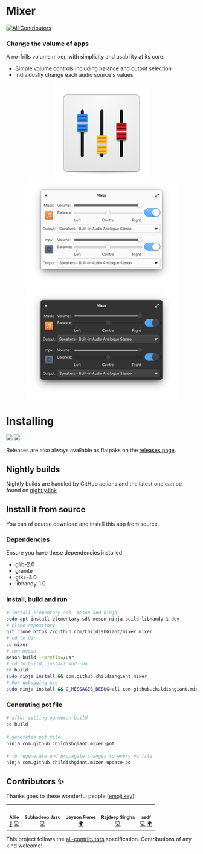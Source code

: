 # Mixer
[![All Contributors](https://img.shields.io/github/all-contributors/childishgiant/mixer)](#contributors-)
### Change the volume of apps

A no-frills volume mixer, with simplicity and usability at its core.

* Simple volume controls including balance and output selection
* Individually change each audio source's values

<p align="center">
<img width="250" src="data/icons/com.github.childishgiant.mixer.svg" alt="Logo">
<br>
<img width="400" src="docs/light.png" alt="Light mode">
<img width="400" src="docs/dark.png" alt="Dark mode">
</p>

# Installing

<a href="https://appcenter.elementary.io/com.github.childishgiant.mixer"><img src="https://appcenter.elementary.io/badge.svg" height="75" /></a>
<a href="https://flathub.org/apps/details/com.github.childishgiant.mixer"><img src="https://flathub.org/assets/badges/flathub-badge-en.svg" height="75" /></a>

Releases are also always available as flatpaks on the [releases page](https://github.com/childishgiant/mixer/releases).

## Nightly builds

Nightly builds are handled by GitHub actions and the latest one can be found on [nightly.link](https://nightly.link/ChildishGiant/mixer/workflows/ci/main/Mixer.zip)
## Install it from source

You can of course download and install this app from source.

### Dependencies

Ensure you have these dependencies installed

* glib-2.0
* granite
* gtk+-3.0
* libhandy-1.0

### Install, build and run

```bash
# install elementary-sdk, meson and ninja
sudo apt install elementary-sdk meson ninja-build libhandy-1-dev
# clone repository
git clone https://github.com/ChildishGiant/mixer mixer
# cd to dir
cd mixer
# run meson
meson build --prefix=/usr
# cd to build, install and run
cd build
sudo ninja install && com.github.childishgiant.mixer
# For debugging use
sudo ninja install && G_MESSAGES_DEBUG=all com.github.childishgiant.mixer
```

### Generating pot file

```bash
# after setting up meson build
cd build

# generates pot file
ninja com.github.childishgiant.mixer-pot

# to regenerate and propagate changes to every po file
ninja com.github.childishgiant.mixer-update-po
```

## Contributors ✨

Thanks goes to these wonderful people ([emoji key](https://allcontributors.org/docs/en/emoji-key)):

<!-- ALL-CONTRIBUTORS-LIST:START - Do not remove or modify this section -->
<!-- prettier-ignore-start -->
<!-- markdownlint-disable -->
<table>
  <tr>
    <td align="center"><a href="https://github.com/ChildishGiant"><img src="https://avatars.githubusercontent.com/u/13716824?v=4?s=100" width="100px;" alt=""/><br /><sub><b>Allie</b></sub></a><br /><a href="#design-ChildishGiant" title="Design">🎨</a> <a href="https://github.com/ChildishGiant/mixer/commits?author=ChildishGiant" title="Code">💻</a></td>
    <td align="center"><a href="https://github.com/SubhadeepJasu"><img src="https://avatars.githubusercontent.com/u/20795161?v=4?s=100" width="100px;" alt=""/><br /><sub><b>Subhadeep Jasu</b></sub></a><br /><a href="https://github.com/ChildishGiant/mixer/commits?author=SubhadeepJasu" title="Code">💻</a></td>
    <td align="center"><a href="https://github.com/JeysonFlores"><img src="https://avatars.githubusercontent.com/u/68255757?v=4?s=100" width="100px;" alt=""/><br /><sub><b>Jeyson Flores</b></sub></a><br /><a href="#translation-JeysonFlores" title="Translation">🌍</a></td>
    <td align="center"><a href="https://dribbble.com/Suzie97"><img src="https://avatars.githubusercontent.com/u/68198116?v=4?s=100" width="100px;" alt=""/><br /><sub><b>Rajdeep Singha</b></sub></a><br /><a href="https://github.com/ChildishGiant/mixer/commits?author=Suzie97" title="Code">💻</a></td>
    <td align="center"><a href="https://github.com/asdffdsdaf"><img src="https://avatars.githubusercontent.com/u/87440869?v=4?s=100" width="100px;" alt=""/><br /><sub><b>asdf</b></sub></a><br /><a href="https://github.com/ChildishGiant/mixer/commits?author=asdffdsdaf" title="Code">💻</a> <a href="#translation-asdffdsdaf" title="Translation">🌍</a></td>
  </tr>
</table>

<!-- markdownlint-restore -->
<!-- prettier-ignore-end -->

<!-- ALL-CONTRIBUTORS-LIST:END -->

This project follows the [all-contributors](https://github.com/all-contributors/all-contributors) specification. Contributions of any kind welcome!
